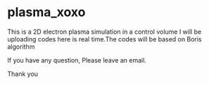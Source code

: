 # plasma_xoxo

This is a 2D electron plasma simulation in a control volume 
I will be uploading codes here is real time.The codes will be based on Boris algorithm 

If you have any question, Please leave an email.

Thank you 
